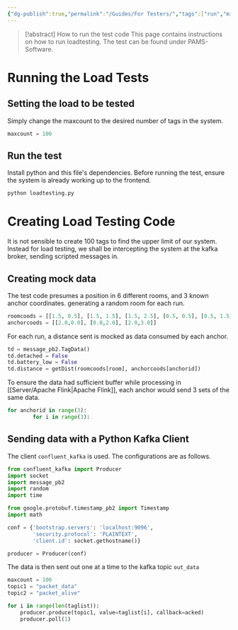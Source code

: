 ```yaml
---
{"dg-publish":true,"permalink":"/Guides/For Testers/","tags":["run","middleware","software"],"noteIcon":""}
---
```


> [!abstract] How to run the test code
> This page contains instructions on how to run loadtesting. The test can be found under PAMS-Software. 

# Running the Load Tests

## Setting the load to be tested

Simply change the maxcount to the desired number of tags in the system. 

```python
maxcount = 100
```
## Run the test

Install python and this file's dependencies. Before running the test, ensure the system is already working up to the frontend. 

```bash
python loadtesting.py
```

# Creating Load Testing Code

It is not sensible to create 100 tags to find the upper limit of our system. Instead for load testing, we shall be intercepting the system at the kafka broker, sending scripted messages in. 

## Creating mock data

The test code presumes a position in 6 different rooms, and 3 known anchor coordinates. generating a random room for each run.

```python
roomcoods = [[1.5, 0.5], [1.5, 1.5], [1.5, 2.5], [0.5, 0.5], [0.5, 1.5], [0.5, 2.5]]
anchorcoods = [[2.0,0.0], [0.0,2.0], [2.0,3.0]]
```

For each run, a distance sent is mocked as data consumed by each anchor.

```python
td = message_pb2.TagData()
td.detached = False
td.battery_low = False
td.distance = getDist(roomcoods[room], anchorcoods[anchorid])
```

To ensure the data had sufficient buffer while processing in [[Server/Apache Flink\|Apache Flink]], each anchor would send 3 sets of the same data. 

```python
for anchorid in range(3):
        for i in range(3):
```

## Sending data with a Python Kafka Client

The client `confluent_kafka` is used. The configurations are as follows.

```python
from confluent_kafka import Producer
import socket
import message_pb2
import random
import time

from google.protobuf.timestamp_pb2 import Timestamp
import math

conf = {'bootstrap.servers': 'localhost:9096',
        'security.protocol': 'PLAINTEXT',
        'client.id': socket.gethostname()}

producer = Producer(conf)
```

The data is then sent out one at a time to the kafka topic `out_data`

```python
maxcount = 100
topic1 = "packet_data"
topic2 = "packet_alive"

for i in range(len(taglist)):
    producer.produce(topic1, value=taglist[i], callback=acked)
    producer.poll(1)
```